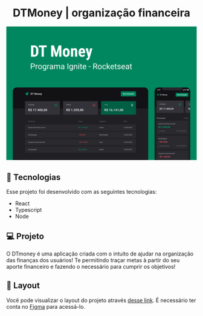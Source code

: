 <h1 align="center">DTMoney | organização financeira</h1>

<p align= "center">
  <img alt="projeto DTMoney" src="./src/github/capa-dt-money.png">
</p>

## 🚀 Tecnologias

Esse projeto foi desenvolvido com as seguintes tecnologias:

- React
- Typescript
- Node

## 💻 Projeto

O DTmoney é uma aplicação criada com o intuito de ajudar na organização das finanças dos usuários! Te permitindo traçar metas à partir do seu aporte financeiro e fazendo o necessário para cumprir os objetivos!

## 🔖 Layout

Você pode visualizar o layout do projeto através [desse link](https://www.figma.com/community/file/1138814493269096792/dt-money). É necessário ter conta no [Figma](https://figma.com) para acessá-lo.